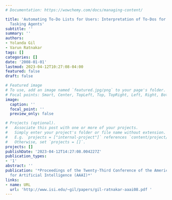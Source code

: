 ```yaml
---
# Documentation: https://wowchemy.com/docs/managing-content/

title: 'Automating To-Do Lists for Users: Interpretation of To-Dos for Selecting and
  Tasking Agents'
subtitle: ''
summary: ''
authors:
- Yolanda Gil
- Varun Ratnakar
tags: []
categories: []
date: '2008-01-01'
lastmod: 2023-04-12T10:27:08-04:00
featured: false
draft: false

# Featured image
# To use, add an image named `featured.jpg/png` to your page's folder.
# Focal points: Smart, Center, TopLeft, Top, TopRight, Left, Right, BottomLeft, Bottom, BottomRight.
image:
  caption: ''
  focal_point: ''
  preview_only: false

# Projects (optional).
#   Associate this post with one or more of your projects.
#   Simply enter your project's folder or file name without extension.
#   E.g. `projects = ["internal-project"]` references `content/project/deep-learning/index.md`.
#   Otherwise, set `projects = []`.
projects: []
publishDate: '2023-04-12T14:27:08.004227Z'
publication_types:
- '1'
abstract: ''
publication: '*Proceedings of the Twenty-Third Conference of the American Association
  for Artificial Intelligence (AAAI)*'
links:
- name: URL
  url: 'http://www.isi.edu/~gil/papers/gil-ratnakar-aaai08.pdf '
---
```


